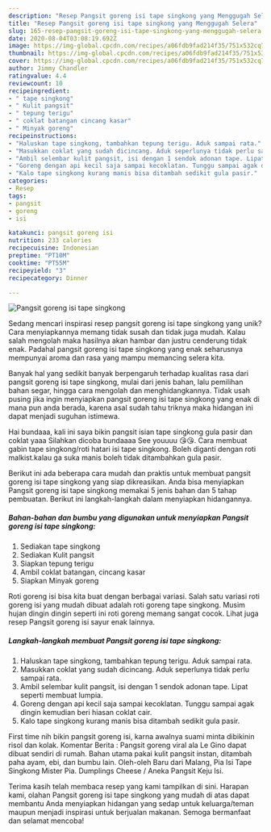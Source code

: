 ```yaml
---
description: "Resep Pangsit goreng isi tape singkong yang Menggugah Selera"
title: "Resep Pangsit goreng isi tape singkong yang Menggugah Selera"
slug: 165-resep-pangsit-goreng-isi-tape-singkong-yang-menggugah-selera
date: 2020-08-04T03:08:19.692Z
image: https://img-global.cpcdn.com/recipes/a06fdb9fad214f35/751x532cq70/pangsit-goreng-isi-tape-singkong-foto-resep-utama.jpg
thumbnail: https://img-global.cpcdn.com/recipes/a06fdb9fad214f35/751x532cq70/pangsit-goreng-isi-tape-singkong-foto-resep-utama.jpg
cover: https://img-global.cpcdn.com/recipes/a06fdb9fad214f35/751x532cq70/pangsit-goreng-isi-tape-singkong-foto-resep-utama.jpg
author: Jimmy Chandler
ratingvalue: 4.4
reviewcount: 10
recipeingredient:
- " tape singkong"
- " Kulit pangsit"
- " tepung terigu"
- " coklat batangan cincang kasar"
- " Minyak goreng"
recipeinstructions:
- "Haluskan tape singkong, tambahkan tepung terigu. Aduk sampai rata."
- "Masukkan coklat yang sudah dicincang. Aduk seperlunya tidak perlu sampai rata."
- "Ambil selembar kulit pangsit, isi dengan 1 sendok adonan tape. Lipat seperti membuat lumpia."
- "Goreng dengan api kecil saja sampai kecoklatan. Tunggu sampai agak dingin kemudian beri hiasan coklat cair."
- "Kalo tape singkong kurang manis bisa ditambah sedikit gula pasir."
categories:
- Resep
tags:
- pangsit
- goreng
- isi

katakunci: pangsit goreng isi 
nutrition: 233 calories
recipecuisine: Indonesian
preptime: "PT10M"
cooktime: "PT55M"
recipeyield: "3"
recipecategory: Dinner

---
```



![Pangsit goreng isi tape singkong](https://img-global.cpcdn.com/recipes/a06fdb9fad214f35/751x532cq70/pangsit-goreng-isi-tape-singkong-foto-resep-utama.jpg)

Sedang mencari inspirasi resep pangsit goreng isi tape singkong yang unik? Cara menyiapkannya memang tidak susah dan tidak juga mudah. Kalau salah mengolah maka hasilnya akan hambar dan justru cenderung tidak enak. Padahal pangsit goreng isi tape singkong yang enak seharusnya mempunyai aroma dan rasa yang mampu memancing selera kita.

Banyak hal yang sedikit banyak berpengaruh terhadap kualitas rasa dari pangsit goreng isi tape singkong, mulai dari jenis bahan, lalu pemilihan bahan segar, hingga cara mengolah dan menghidangkannya. Tidak usah pusing jika ingin menyiapkan pangsit goreng isi tape singkong yang enak di mana pun anda berada, karena asal sudah tahu triknya maka hidangan ini dapat menjadi suguhan istimewa.

Hai bundaaa, kali ini saya bikin pangsit isian tape singkong gula pasir dan coklat yaaa Silahkan dicoba bundaaaa See youuuu 😘😘. Cara membuat gabin tape singkong/roti hatari isi tape singkong. Boleh diganti dengan roti malkist.kalau ga suka manis boleh tidak ditambahkan gula pasir.


Berikut ini ada beberapa cara mudah dan praktis untuk membuat pangsit goreng isi tape singkong yang siap dikreasikan. Anda bisa menyiapkan Pangsit goreng isi tape singkong memakai 5 jenis bahan dan 5 tahap pembuatan. Berikut ini langkah-langkah dalam menyiapkan hidangannya.

<!--inarticleads1-->

##### Bahan-bahan dan bumbu yang digunakan untuk menyiapkan Pangsit goreng isi tape singkong:

1. Sediakan  tape singkong
1. Sediakan  Kulit pangsit
1. Siapkan  tepung terigu
1. Ambil  coklat batangan, cincang kasar
1. Siapkan  Minyak goreng


Roti goreng isi bisa kita buat dengan berbagai variasi. Salah satu variasi roti goreng isi yang mudah dibuat adalah roti goreng tape singkong. Musim hujan dingin dingin seperti ini roti goreng memang sangat cocok. Lihat juga resep Pangsit goreng isi sayur enak lainnya. 

<!--inarticleads2-->

##### Langkah-langkah membuat Pangsit goreng isi tape singkong:

1. Haluskan tape singkong, tambahkan tepung terigu. Aduk sampai rata.
1. Masukkan coklat yang sudah dicincang. Aduk seperlunya tidak perlu sampai rata.
1. Ambil selembar kulit pangsit, isi dengan 1 sendok adonan tape. Lipat seperti membuat lumpia.
1. Goreng dengan api kecil saja sampai kecoklatan. Tunggu sampai agak dingin kemudian beri hiasan coklat cair.
1. Kalo tape singkong kurang manis bisa ditambah sedikit gula pasir.


First time nih bikin pangsit goreng isi, karna awalnya suami minta dibikinin risol dan kolak. Komentar Berita : Pangsit goreng viral ala Le Gino dapat dibuat sendiri di rumah. Bahan utama pakai kulit pangsit instan, ditambah paha ayam, ebi, dan bumbu lain. Oleh-oleh Baru dari Malang, Pia Isi Tape Singkong Mister Pia. Dumplings Cheese / Aneka Pangsit Keju Isi. 

Terima kasih telah membaca resep yang kami tampilkan di sini. Harapan kami, olahan Pangsit goreng isi tape singkong yang mudah di atas dapat membantu Anda menyiapkan hidangan yang sedap untuk keluarga/teman maupun menjadi inspirasi untuk berjualan makanan. Semoga bermanfaat dan selamat mencoba!
